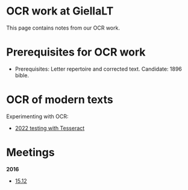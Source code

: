 OCR  work at GiellaLT
=====================

This page contains notes from our OCR work.




# Prerequisites for OCR work

- Prerequisites: Letter repertoire and corrected text. Candidate: 1896 bible.



# OCR of modern texts

Experimenting with OCR:
- [2022 testing with Tesseract](tesseract.md)



# Meetings


**2016**
* [15.12](../../admin/linguists/ocr_161215.html)


